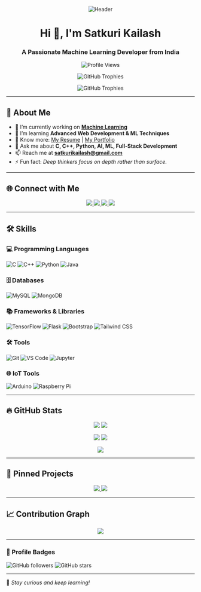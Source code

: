 <p align="center">
  <img src="https://i.giphy.com/media/V4NSR1NG2p0KeJJyr5/giphy.gif" alt="Header"/>
</p>

<h1 align="center">Hi 👋, I'm Satkuri Kailash</h1>
<h3 align="center">A Passionate Machine Learning Developer from India</h3>

<p align="center">
  <img src="https://komarev.com/ghpvc/?username=kailashsatkuri-warangal&label=Profile%20views&color=0e75b6&style=flat" alt="Profile Views"/>
</p>

<p align="center">
  <img src="https://github-profile-trophy.vercel.app/?username=kailashsatkuri-warangal&margin-w=5&theme=nord" alt="GitHub Trophies"/>
</p>
<p align="center">
  <img src="https://github-profile-trophy.vercel.app/?username=kailashsatkuri-warangal&theme=nord&rank=SECRET,SSS,SS,S,AAA,AA,A,B,C" alt="GitHub Trophies"/>
</p>

---

## 🚀 About Me

- 🔭 I’m currently working on **[Machine Learning](https://github.com/satkurikailash/satkurikailash)**
- 🌱 I’m learning **Advanced Web Development & ML Techniques**
- 📄 Know more: [My Resume](https://drive.google.com/file/d/1vU1keywtApqyPs9-SuG4L4vbg8gGwLpi/view?usp=sharing) | [My Portfolio](https://satkuri-kailash-portfolio.vercel.app/)
- 💬 Ask me about **C, C++, Python, AI, ML, Full-Stack Development**
- 📫 Reach me at **satkurikailash@gmail.com**
- ⚡ Fun fact: *Deep thinkers focus on depth rather than surface.*

---

## 🌐 Connect with Me

<p align="center">
  <a href="https://www.linkedin.com/in/satkuri-kailash/">
    <img src="https://img.shields.io/badge/LinkedIn-0077B5?style=for-the-badge&logo=linkedin"/>
  </a>
  <a href="https://github.com/KailashSatkuri-warangal">
    <img src="https://img.shields.io/badge/GitHub-181717?style=for-the-badge&logo=github"/>
  </a>
  <a href="https://leetcode.com/u/2203a52174/">
    <img src="https://img.shields.io/badge/LeetCode-FFA116?style=for-the-badge&logo=leetcode"/>
  </a>
  <a href="https://www.hackerrank.com/profile/2203a52174">
    <img src="https://img.shields.io/badge/HackerRank-00EA64?style=for-the-badge&logo=hackerrank"/>
  </a>
</p>

---

## 🛠️ Skills

### 💻 Programming Languages
![C](https://img.shields.io/badge/C-00599C?style=for-the-badge&logo=c&logoColor=white)
![C++](https://img.shields.io/badge/C++-00599C?style=for-the-badge&logo=c%2B%2B&logoColor=white)
![Python](https://img.shields.io/badge/Python-3776AB?style=for-the-badge&logo=python&logoColor=white)
![Java](https://img.shields.io/badge/Java-007396?style=for-the-badge&logo=java&logoColor=white)

### 🗄️ Databases
![MySQL](https://img.shields.io/badge/MySQL-4479A1?style=for-the-badge&logo=mysql&logoColor=white)
![MongoDB](https://img.shields.io/badge/MongoDB-47A248?style=for-the-badge&logo=mongodb&logoColor=white)

### 📚 Frameworks & Libraries
![TensorFlow](https://img.shields.io/badge/TensorFlow-FF6F00?style=for-the-badge&logo=tensorflow)
![Flask](https://img.shields.io/badge/Flask-000000?style=for-the-badge&logo=flask)
![Bootstrap](https://img.shields.io/badge/Bootstrap-563D7C?style=for-the-badge&logo=bootstrap)
![Tailwind CSS](https://img.shields.io/badge/Tailwind%20CSS-38B2AC?style=for-the-badge&logo=tailwind-css)

### 🛠️ Tools
![Git](https://img.shields.io/badge/Git-F05032?style=for-the-badge&logo=git)
![VS Code](https://img.shields.io/badge/VS%20Code-007ACC?style=for-the-badge&logo=visual-studio-code)
![Jupyter](https://img.shields.io/badge/Jupyter-F37626?style=for-the-badge&logo=jupyter)

### 🌐 IoT Tools
![Arduino](https://img.shields.io/badge/Arduino-00979D?style=for-the-badge&logo=arduino)
![Raspberry Pi](https://img.shields.io/badge/Raspberry%20Pi-C51A4A?style=for-the-badge&logo=raspberry-pi)

---

## 🔥 GitHub Stats

<p align="center">
  <img src="http://github-profile-summary-cards.vercel.app/api/cards/profile-details?username=kailashsatkuri-warangal&theme=radical"/>
  <img src="http://github-profile-summary-cards.vercel.app/api/cards/repos-per-language?username=kailashsatkuri-warangal&theme=radical"/>
</p>
<p align="center">
  <img src="http://github-profile-summary-cards.vercel.app/api/cards/most-commit-language?username=kailashsatkuri-warangal&theme=radical"/>
  <img src="http://github-profile-summary-cards.vercel.app/api/cards/stats?username=kailashsatkuri-warangal&theme=radical"/>
</p>
<p align="center">
  <img src="http://github-profile-summary-cards.vercel.app/api/cards/productive-time?username=kailashsatkuri-warangal&theme=radical&utcOffset=5.5"/>
</p>

---

## 📌 Pinned Projects

<p align="center">
  <a href="https://github.com/kailashsatkuri-warangal/satkurikailash">
    <img src="http://github-profile-summary-cards.vercel.app/api/cards/repos-per-language?username=kailashsatkuri-warangal&theme=radical"/>
  </a>
  <a href="https://github.com/kailashsatkuri-warangal/crop-detection">
    <img src="http://github-profile-summary-cards.vercel.app/api/cards/repos-per-language?username=kailashsatkuri-warangal&theme=radical"/>
  </a>
</p>

---

## 📈 Contribution Graph

<p align="center">
  <img src="https://github-readme-activity-graph.vercel.app/graph?username=kailashsatkuri-warangal&theme=react-dark"/>
</p>

---

### 🎯 Profile Badges

![GitHub followers](https://img.shields.io/github/followers/kailashsatkuri-warangal?style=social)
![GitHub stars](https://img.shields.io/github/stars/kailashsatkuri-warangal?style=social)

---

🚀 *Stay curious and keep learning!*
